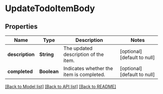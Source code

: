 # UpdateTodoItemBody
## Properties

| Name | Type | Description | Notes |
|------------ | ------------- | ------------- | -------------|
| **description** | **String** | The updated description of the item. | [optional] [default to null] |
| **completed** | **Boolean** | Indicates whether the item is completed. | [optional] [default to null] |

[[Back to Model list]](../README.md#documentation-for-models) [[Back to API list]](../README.md#documentation-for-api-endpoints) [[Back to README]](../README.md)

